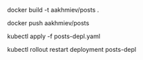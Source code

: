 docker build -t aakhmiev/posts .

docker push aakhmiev/posts

kubectl apply -f posts-depl.yaml

kubectl rollout restart deployment posts-depl


